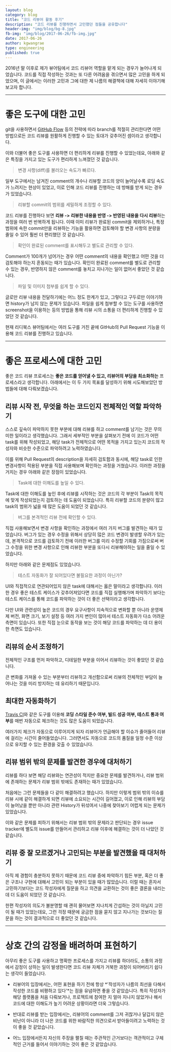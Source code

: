 ```yaml
---
layout: blog
category: blog
title: "코드 리뷰어 활동 후기"
description: "코드 리뷰를 진행하면서 고민했던 점들을 공유합니다"
header-img: "img/blog/bg-8.jpg"
fb-img: "img/blog/2017-06-26/fb-img.jpg"
date: 2017-06-26
author: kgwangrae
type: engineering
published: true
---
```


2016년 말 이후로 제가 뷰어팀에서 코드 리뷰어 역할을 맡게 되는 경우가 늘어나게 되었습니다. 코드를 직접 작성하는 것과는 또 다른 어려움을 겪으면서 많은 고민을 하게 되었으며, 이 글에서는 이러한 고민과 그에 대한 제 나름의 해결책에 대해 자세히 이야기해보고자 합니다.

----------------

# 좋은 도구에 대한 고민

git을 사용하면서 [GitHub Flow](https://guides.github.com/introduction/flow) 등의 전략에 따라 branch를 적절히 관리한다면 어떤 방법으로든 코드 리뷰를 원활하게 진행할 수 있는 토대가 갖추어진 셈이라고 생각합니다.

이와 더불어 좋은 도구를 사용하면 더 편리하게 리뷰를 진행할 수 있었는데요, 아래와 같은 특징을 가지고 있는 도구가 편리하게 느껴졌던 것 같습니다.

> 변경 사항(diff)를 불러오는 속도가 빠르다.

일부 도구에서는 남겨진 comment의 개수나 리뷰할 코드의 양이 늘어날수록 로딩 속도가 느려지는 현상이 있었고, 이로 인해 코드 리뷰를 진행하는 데 방해를 받게 되는 경우가 있었습니다.

> 리뷰할 commit의 범위를 세밀하게 조정할 수 있다.

코드 리뷰를 진행하다 보면 **리뷰 -> 리뷰한 내용을 반영 -> 반영된 내용을 다시 리뷰**하는 과정을 여러 번 반복하게 됩니다. 이때 이미 리뷰가 완료된 commit을 제외하거나, 특정 범위에 속한 commit만을 리뷰하는 기능을 활용하면 검토해야 할 변경 사항의 분량을 줄일 수 있어 훨씬 더 편리했던 것 같습니다.

> 확인이 완료된 comment를 표시해두고 별도로 관리할 수 있다.

Comment가 100개가 넘어가는 경우 어떤 comment의 내용을 확인했고 어떤 것을 더 검토해야 하는지 혼동되는 때가 있습니다. 확인이 완료된 comment를 별도로 관리할 수 있는 경우, 반영하지 않은 comment를 놓치고 지나가는 일이 없어서 좋았던 것 같습니다.

> 파일 및 이미지 첨부를 쉽게 할 수 있다.

글로만 리뷰 내용을 전달하기에는 어느 정도 한계가 있고, 그렇다고 구두로만 이야기하면 history가 남지 않는 문제가 있습니다. 파일을 쉽게 첨부할 수 있는 도구를 사용하면 screenshot을 이용하는 등의 방법을 통해 리뷰 시의 소통을 더 편리하게 진행할 수 있었던 것 같습니다.

현재 리디북스 뷰어팀에서는 여러 도구를 거친 끝에 GitHub의 Pull Request 기능을 이용해 코드 리뷰를 진행하고 있습니다.

---------

# 좋은 프로세스에 대한 고민

좋은 코드 리뷰 프로세스는 **좋은 코드를 얻어낼 수 있고, 리뷰어의 부담을 최소화하는** 프로세스라고 생각합니다. 아래에서는 이 두 가지 목표를 달성하기 위해 시도해보았던 방법들에 대해 다뤄보겠습니다.


## 리뷰 시작 전, 무엇을 하는 코드인지 전체적인 역할 파악하기

스스로 깊숙이 파악하지 못한 부분에 대해 리뷰를 하고 comment를 남기는 것은 무의미한 일이라고 생각했습니다. 그래서 세부적인 부분을 살펴보기 전에 이 코드가 어떤 task를 위해 작성되었고, 해당 task가 전체적으로 어떤 목적을 가지고 있는지 코드의 작성자와 비슷한 수준으로 파악하려고 노력하였습니다.

이를 위해 Pull Request의 description을 자세히 검토함과 동시에, 해당 task로 인한 변경사항이 적용된 부분을 직접 사용해보며 확인하는 과정을 거쳤습니다. 이러한 과정을 거치는 경우 아래와 같은 장점이 있었습니다.

> Task에 대한 이해도를 높일 수 있다.

Task에 대한 이해도를 높인 후에 리뷰를 시작하는 것은 코드의 각 부분이 Task의 목적에 맞게 작성되었는지 검토하는 데 도움이 되었습니다. 특히 리뷰할 코드의 분량이 많고 task의 범위가 넓을 때 많은 도움이 되었던 것 같습니다.

> 버그를 본격적인 리뷰 전에 확인할 수 있다.

직접 사용해보면서 변경 사항을 확인하는 과정에서 여러 가지 버그를 발견하는 때가 있었습니다. 버그가 있는 경우 수정을 위해서 상당히 많은 코드 변경이 발생할 우려가 있는데, 본격적으로 코드를 검토하기 전에 이러한 버그를 미리 수정할 기회를 가짐으로써 버그 수정을 위한 변경 사항으로 인해 리뷰한 부분을 또다시 리뷰해야하는 일을 줄일 수 있었습니다.

하지만 아래와 같은 문제점도 있었습니다.

> 테스트 자동화가 잘 되어있다면 불필요한 과정이 아닌가?

UI와 직접적으로 연관되어있지 않은 task에 대해서는 옳은 말이라고 생각합니다. 이러한 경우 좋은 테스트 케이스가 갖추어져있다면 코드를 직접 실행해가며 파악하기 보다는 테스트 케이스를 통해 코드를 파악하는 것이 더 좋은 선택이라고 생각합니다.

다만 UI와 관련성이 높은 코드의 경우 요구사항이 지속적으로 변화할 뿐 아니라 운영체제 버전, 화면 크기, 보기 설정 등 여러 가지 변인이 많아서 테스트 자동화가 다소 어려운 측면이 있습니다. 또한 직접 눈으로 동작을 보는 것이 해당 코드를 파악하는 데 더 용이한 측면도 있습니다.


## 리뷰의 순서 조정하기

전체적인 구조를 먼저 파악하고, 디테일한 부분을 이어서 리뷰하는 것이 좋았던 것 같습니다.

큰 변화를 가져올 수 있는 부분부터 리뷰하고 개선함으로써 리뷰의 전체적인 부담이 늘어나는 것을 미리 방지하는 데 유리하기 때문입니다.


## 최대한 자동화하기

[Travis CI](https://travis-ci.org/)와 같은 도구를 이용해 **코딩 스타일 준수 여부, 빌드 성공 여부, 테스트 통과 여부**를 매번 자동으로 체크하는 것도 많은 도움이 되었습니다.

여러가지 체크가 자동으로 이루어지게 되자 리뷰어가 언급해야 할 이슈가 줄어들어 리뷰에 걸리는 시간이 줄어들었습니다. 그러면서도 자동으로 코드의 품질을 일정 수준 이상으로 유지할 수 있는 환경을 갖출 수 있었습니다.


## 리뷰 범위 밖의 문제를 발견한 경우에 대처하기

리뷰를 하다 보면 해당 리뷰와는 연관성이 적지만 중요한 문제를 발견하거나, 리뷰 범위에 존재하는 문제가 리뷰 범위 밖에도 존재하는 때가 있었습니다.

처음에는 그런 문제들을 다 같이 해결하려고 했습니다. 하지만 이렇게 범위 밖의 이슈를 리뷰 시에 같이 해결하게 되면 리뷰에 소요되는 시간이 길어졌고, 이로 인해 리뷰의 부담이 늘어났을 뿐만 아니라 관련 History가 뒤섞여서 나중에 찾아보기 어렵게 되는 문제가 있었습니다.

이와 같은 문제를 피하기 위해서는 리뷰 범위 밖의 문제라고 판단되는 경우 issue tracker에 별도의 issue를 만들어서 관리하고 리뷰 이후에 해결하는 것이 더 나았던 것 같습니다.


## 리뷰 중 잘 모르겠거나 고민되는 부분을 발견했을 때 대처하기

아직 제 경험이 충분하지 못하기 때문에 코드 리뷰 중에 파악하기 힘든 부분, 혹은 더 좋은 구조나 구현에 대해서 고민이 되는 부분이 있을 때가 많았습니다. 이럴 때는 혼자서 고민하기보다는 코드 작성자에게 질문을 하고 의견을 교환하는 것이 좋은 결론을 내리는 데 더 도움이 되었던 것 같습니다.

한편 작성자의 의도가 불분명할 때 괜히 물어보면 지나치게 간섭하는 것이 아닐지 고민이 될 때가 있었는데요, 그런 걱정 때문에 궁금한 점을 묻지 않고 지나가는 것보다는 질문을 하는 것이 결과적으로 더 좋았던 것 같습니다.

-------

# 상호 간의 감정을 배려하며 표현하기

아무리 좋은 도구를 사용하고 명확한 프로세스를 가지고 리뷰를 하더라도, 소통의 과정에서 감정이 상하는 일이 발생한다면 코드 리뷰 자체가 거북한 과정이 되어버리기 쉽다는 생각이 들었습니다.

- 리뷰어의 입장에서는, 어떤 표현을 하기 전에 항상 *'작성자가 나름의 최선을 다해서 작성한 코드를 비평하고 있다'*는 점을 유념하면 좋을 것 같았습니다. 특히 작성자가 해당 플랫폼을 처음 다뤄보거나, 프로젝트에 참여한 지 얼마 지나지 않았거나 해서 코드에 대한 이해도가 높기 어려운 상황이라면 더욱 그렇습니다.

- 반대로 리뷰를 받는 입장에서는, 리뷰어의 comment를 그저 귀찮거나 달갑지 않은 비난이 아니라 더 나은 코드를 위한 바람직한 의견으로서 받아들이려고 노력하는 것이 좋을 것 같았습니다.

- 어느 입장에서든지 자신의 주장을 펼칠 때는 주관적인 근거보다는 객관적이고 구체적인 근거를 들어서 이야기하는 것이 좋은 것 같았습니다.
